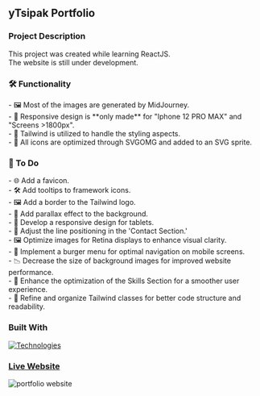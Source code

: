 ## yTsipak Portfolio

<!-- ABOUT THE PROJECT -->
### Project Description

This project was created while learning ReactJS. <br>
The website is still under development.

<h3>🛠️ Functionality</h3>
- 🖼️ Most of the images are generated by MidJourney. <br>
- 📱 Responsive design is **only made** for "Iphone 12 PRO MAX" and "Screens >1800px". <br>
- 🎨 Tailwind is utilized to handle the styling aspects. <br>
- 🌟 All icons are optimized through SVGOMG and added to an SVG sprite. <br>

<h3>📝 To Do</h3>
- 🌐 Add a favicon. <br>
- 🛠️ Add tooltips to framework icons. <br>
- 🖼️ Add a border to the Tailwind logo. <br>
- 🌌 Add parallax effect to the background. <br>
- 📱 Develop a responsive design for tablets. <br>
- 📐 Adjust the line positioning in the 'Contact Section.' <br>
- 🖼️ Optimize images for Retina displays to enhance visual clarity. <br>
- 🍔 Implement a burger menu for optimal navigation on mobile screens. <br>
- 📉 Decrease the size of background images for improved website performance. <br>
- 🚀 Enhance the optimization of the Skills Section for a smoother user experience. <br>
- 🧐 Refine and organize Tailwind classes for better code structure and readability. <br>


<!-- Technologies -->
### Built With
[![Technologies](https://skillicons.dev/icons?i=react,vite,js,tailwind)](https://skillicons.dev)
<br>

<!-- Images -->
### [Live Website](https://ytsipak.vercel.app/)
![portfolio website](https://github.com/ytsipak/portfolio_website/assets/122310792/585541f2-5d85-4d16-960d-5ae7fad210f9)



